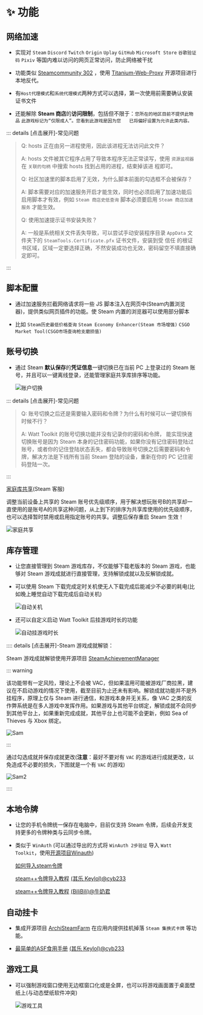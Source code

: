 # ✨ 功能

## 网络加速 <img src="../../.vuepress/public/Brands/windows.svg" width="16" height="16" /> <img src="../../.vuepress/public/Brands/linux.svg" width="16" height="16" /> <img src="../../.vuepress/public/Brands/apple.svg" width="16" height="16" /> <img src="../../.vuepress/public/Brands/android.svg" width="16" height="16" /> 

- 实现对 `Steam` `Discord` `Twitch` `Origin` `Uplay` `GitHub` `Microsoft Store` `谷歌验证码` `Pixiv` 等国内难以访问的网页正常访问，防止网络被干扰

- 功能类似 [Steamcommunity 302](https://www.dogfight360.com/blog/686/) ，使用 [Titanium-Web-Proxy](https://github.com/justcoding121/Titanium-Web-Proxy) 开源项目进行本地反代。

- 有`Host代理模式`和`系统代理模式`两种方式可以选择，第一次使用前需要确认安装证书文件

- 还能解除 **Steam 商店**的**访问限制**，包括但不限于：`您所在的地区目前不提供此物品` `此游戏标记为“仅限成人”。您看到此游戏是因为您   已将偏好设置为允许此类内容。`

::: details [点击展开]-常见问题

> Q: hosts 正在由另一进程使用，因此该进程无法访问此文件？
>
> A: hosts 文件被其它程序占用了导致本程序无法正常读写，使用 `资源监视器` 在 `关联的句柄` 中搜索 hosts 找到占用的进程，结束掉该进  程即可。
>
> Q: 社区加速里的脚本启用了无效，为什么脚本前面的勾选框不会被保存？
>
> A: 脚本需要对应的加速服务开启才能生效，同时也必须启用了加速功能后启用脚本才有效，例如 `Steam 商店史低查询` 脚本必须要启用   `Steam 商店加速服务` 才能生效。
>
> Q: 使用加速提示证书安装失败？
>
> A: 一般是系统相关文件丢失导致，可以尝试手动安装程序目录 `AppData` 文件夹下的 `SteamTools.Certificate.pfx` 证书文件，安装到受  信任  的根证书区域，区域一定要选择正确，不然安装成功也无效，密码留空不填直接确定即可。

:::

## 脚本配置 <img src="../../.vuepress/public/Brands/windows.svg" width="16" height="16" /> <img src="../../.vuepress/public/Brands/linux.svg" width="16" height="16" /> <img src="../../.vuepress/public/Brands/apple.svg" width="16" height="16" />

- 通过加速服务拦截网络请求将一些 JS 脚本注入在网页中(Steam内置浏览器)，提供类似网页插件的功能。使 Steam 内置的浏览器可以使用部分脚本

- 比如 `Steam历史最低价格查询` `Steam Economy Enhancer(Steam 市场增强)` `CSGO Market Tool(CSGO市场查询枪支磨损值)`

## 账号切换 <img src="../../.vuepress/public/Brands/windows.svg" width="16" height="16" /> <img src="../../.vuepress/public/Brands/linux.svg" width="16" height="16" /> <img src="../../.vuepress/public/Brands/apple.svg" width="16" height="16" />

- 通过 Steam **默认保存**的**凭证信息**一键切换已在当前 PC 上登录过的 Steam 账号，并且可以一键离线登录，还能管理家庭共享库排序等功能。

  ![账户切换](../Photo/Home/Account-switching-dark.png)

::: details [点击展开]-常见问题

> Q: 账号切换之后还是需要输入密码和令牌？为什么有时候可以一键切换有时候不行？
>
> A: Watt Toolkit 的账号切换功能并没有记录你的密码和令牌， 能实现快速切换账号是因为 Steam 本身的记住密码功能，如果你没有记住密码登陆过账号，或者你的记住登陆状态丢失，都会导致账号切换之后需要密码和令牌，解决方法是下线所有当前 Steam 登陆的设备，重新在你的 PC 记住密码登陆一次。

:::

[家庭库共享](https://help.steampowered.com/zh-cn/faqs/view/57A7-503C-991F-E9A8)(Steam 客服)

调整当前设备上共享的 Steam 账号优先级顺序，用于解决想玩账号B的共享却一直使用的是账号A的共享这种问题，从上到下的排序为共享库使用的优先级顺序，也可以选择暂时禁用或启用指定账号的共享。调整后保存重启 Steam 生效！

![家庭共享](../Photo/Home/Family-Library-Sharing-dark.png)

## 库存管理 <img src="../../.vuepress/public/Brands/windows.svg" width="16" height="16" /> <img src="../../.vuepress/public/Brands/linux.svg" width="16" height="16" /> <img src="../../.vuepress/public/Brands/apple.svg" width="16" height="16" />

- 让您直接管理到 Steam 游戏库存，不仅能够下载老版本的 Steam 游戏，也能够对 Steam 游戏成就进行直接管理，支持解锁成就以及反解锁成就。

- 可以使用 Steam 下载完成定时关机使无人下载完成后能减少不必要的耗电(比如晚上睡觉自动下载完成后自动关机)

  ![自动关机](../Photo/Home/Auto-shutdown-dark.png)

- 还可以自定义启动 Watt Toolkit 后挂游戏时长的功能

  ![自动挂游戏时长](../Photo/Home/Auto-Gametime-dark.png)

:::: details [点击展开]-Steam 游戏成就解锁：

Steam 游戏成就解锁使用开源项目 [SteamAchievementManager](https://github.com/gibbed/SteamAchievementManager)

::: warning

该功能带有一定风险，理论上不会被 VAC，但如果滥用可能被游戏厂商拉黑，建议在不启动游戏的情况下使用，截至目前为止还未有影响。解锁成就功能并不是外挂程序，原理上仅与 Steam 进行通信，和游戏本身并无关系，像 VAC 之类的反作弊系统是在多人游戏中发挥作用。如果游戏与其他平台绑定，解锁成就不会同步到其他平台上，如果重新完成成就，其他平台上也可能不会更新，例如 Sea of Thieves 与 Xbox 绑定。

![Sam](../Photo/Home/Sam-dark.png)

:::

通过勾选成就并保存成就更改(**注意**：最好不要对有 `VAC` 的游戏进行成就更改，以免造成不必要的损失，下图就是一个有 `VAC` 的游戏)

![Sam2](../Photo/Home/Sam2-dark.png)

::::

## 本地令牌 <img src="../../.vuepress/public/Brands/windows.svg" width="16" height="16" /> <img src="../../.vuepress/public/Brands/linux.svg" width="16" height="16" /> <img src="../../.vuepress/public/Brands/apple.svg" width="16" height="16" /> <img src="../../.vuepress/public/Brands/android.svg" width="16" height="16" /> 

- 让您的手机令牌统一保存在电脑中，目前仅支持 Steam 令牌，后续会开发支持更多的令牌种类与云同步令牌。

- 类似于 `WinAuth` (可以通过导出的方式将 `WinAuth 2步验证` 导入 `Watt Toolkit`，使用[开源项目Winauth](https://github.com/winauth/winauth))

  [如何导入steam令牌](../How-To-Import-Steam-Token.md)
  
  [steam++令牌导入教程](https://keylol.com/t710508-1-1) [(其乐 Keylol)@cyb233](https://keylol.com/suid-988278)
  
  [steam++令牌导入教程](https://www.bilibili.com/read/cv10145839) [(BiliBili)@牛奶君](https://space.bilibili.com/484296)

## 自动挂卡 <img src="../../.vuepress/public/Brands/windows.svg" width="16" height="16" /> <img src="../../.vuepress/public/Brands/linux.svg" width="16" height="16" /> <img src="../../.vuepress/public/Brands/apple.svg" width="16" height="16" /> <img src="../../.vuepress/public/Brands/android.svg" width="16" height="16" /> 

- 集成开源项目 [ArchiSteamFarm](https://github.com/JustArchiNET/ArchiSteamFarm) 在应用内提供挂机掉落 `Steam 集换式卡牌` 等功能。

- [最简单的ASF食用手册](https://keylol.com/t770760-1-1) [(其乐 Keylol)@cyb233](https://keylol.com/suid-988278)

## 游戏工具 <img src="../../.vuepress/public/Brands/windows.svg" width="16" height="16" />

- 可以强制游戏窗口使用无边框窗口化或是全屏，也可以将游戏画面置于桌面壁纸上(与动态壁纸软件冲突)

  ![游戏工具](../Photo/Home/Game-Setting-dark.png)
